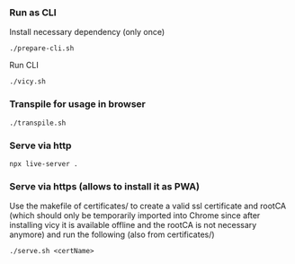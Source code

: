 ### Run as CLI

Install necessary dependency (only once)

    ./prepare-cli.sh

Run CLI

    ./vicy.sh

### Transpile for usage in browser

    ./transpile.sh

### Serve via http

    npx live-server .

### Serve via https (allows to install it as PWA)

Use the makefile of certificates/ to create a valid ssl certificate and rootCA
(which should only be temporarily imported into Chrome since after installing vicy
it is available offline and the rootCA is not necessary anymore)
and run the following (also from certificates/)

    ./serve.sh <certName>
